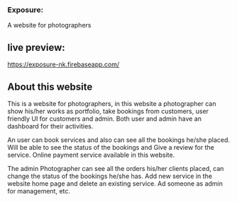 ### Exposure:
A website for photographers

## live preview:
https://exposure-nk.firebaseapp.com/

## About this website
This is a website for photographers, in this website a photographer can show his/her works as portfolio, take bookings from customers, user friendly UI for customers and admin. Both user and admin have an dashboard for their activities.

An user can book services and also can see all the bookings he/she placed. Will be able to see the status of the bookings and Give a review for the service. Online payment service available in this website.

The admin Photographer can see all the orders his/her clients placed, can change the status of the bookings he/she has. Add new service in the website home page and delete an existing service. Ad someone as admin for management, etc.